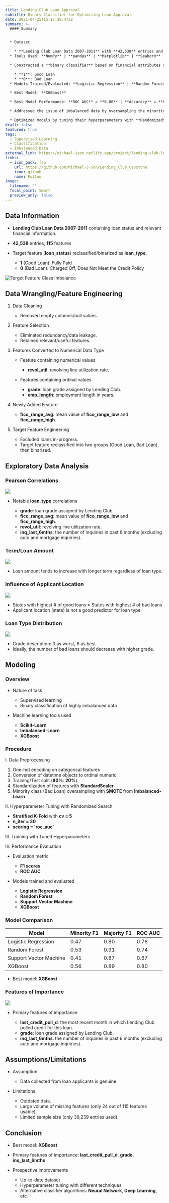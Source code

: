 ```yaml
---
title: Lending Club Loan Approval
subtitle: Binary Classifier for Optimizing Loan Approval
date: 2021-04-25T15:17:28.473Z
summary: >-
  #### Summary


  * Dataset

    * **Lending Club Loan Data 2007-2011** with **42,538** entries and **115** features.
  * Tools Used: **NumPy** | **pandas** | **Matplotlib** | **Seaborn** | **Scikit-Learn** | **Imbalanced-Learn**

  * Constructed a **binary classifier** based on financial attributes of loan applicants to differentiate loans which are most likely to incur loss from the rest.

    * **1**: Good Loan
    * **0**: Bad Loan
  * Models Trained/Evaluated: **Logistic Regression** | **Random Forest** | **Support Vector Machine** | **eXtreme Gradient Boosting**

  * Best Model: **XGBoost**

  * Best Model Performance: **ROC AUC** = **0.80** | **Accuracy** = **83%** | **Minority F1** = **0.56** | **Majority F1** = **0.89**

  * Addressed the issue of imbalanced data by oversampling the minority class using **SMOTE** from **Imbalanced-Learn**.

  * Optimized models by tuning their hyperparameters with **RandomizedSearchCV**.
draft: false
featured: true
tags:
  - Supervised Learning
  - Classification
  - Imbalanced Data
external_link: https://michael-json.netlify.app/project/lending-club-loan-approval/
links:
  - icon_pack: fab
    url: https://github.com/Michael-J-Son/Lending_Club_Capstone
    icon: github
    name: Follow
image:
  filename: ""
  focal_point: Smart
  preview_only: false
---
```



## Data Information

* **Lending Club Loan Data 2007-2011** containing loan status and relevant financial information.
* **42,538** entries, **115** features
* Target feature (**loan_status**) reclassified/binarized as **loan_type**.

  * **1** (Good Loan): Fully Paid
  * **0** (Bad Loan): Charged Off, Does Not Meet the Credit Policy

![](loan_type_percentage.png "Target Feature Class Imbalance")

## Data Wrangling/Feature Engineering

1. Data Cleaning

   * Removed empty columns/null values.
2. Feature Selection

   * Eliminated redundancy/data leakage.
   * Retained relevant/useful features.
3. Features Converted to Numerical Data Type

   * Feature containing numerical values

     * **revol_util**: revolving line utilization rate.
   * Features containing ordinal values

     * **grade**: loan grade assigned by Lending Club.
     * **emp_length**: employment length in years.
4. Newly Added Feature

   * **fico_range_avg**: mean value of **fico_range_low** and **fico_range_high**.
5. Target Feature Engineering

   * Excluded loans in-progress.
   * Target feature reclassified into two groups (Good Loan, Bad Loan), then binarized.

## Exploratory Data Analysis

### Pearson Correlations

![](feature_correlation.png)

* Notable **loan_type** correlations 

  * **grade**: loan grade assigned by Lending Club.
  * **fico_range_avg**: mean value of **fico_range_low** and **fico_range_high**.
  * **revol_util**: revolving line utilization rate.
  * **inq_last_6mths**: the number of inquiries in past 6 months (excluding auto and mortgage inquiries).

### Term/Loan Amount

![](term_loan_amount_relationship.png)

* Loan amount tends to increase with longer term regardless of loan type.

### Influence of Applicant Location

![](loan_type_state.png)

* States with highest # of good loans ≈ States with highest # of bad loans
* Applicant location (state) is not a good predictor for loan type.

### Loan Type Distribution

![](loan_type_distribution.png)

* Grade description: 0 as worst, 6 as best
* Ideally, the number of bad loans should decrease with higher grade.

## Modeling

### Overview

* Nature of task

  * Supervised learning
  * Binary classification of highly imbalanced data
* Machine learning tools used

  * **Scikit-Learn**
  * **Imbalanced-Learn**
  * **XGBoost**

### Procedure

I. Data Preprocessing

1. One-hot encoding on categorical features
2. Conversion of datetime objects to ordinal numeric
3. Training/Test split (**80%**: **20%**)
4. Standardization of features with **StandardScaler**
5. Minority class (Bad Loan) oversampling with **SMOTE** from **Imbalanced-Learn**

II. Hyperparameter Tuning with Randomized Search

* **Stratified K-Fold** with **cv = 5**
* **n_iter = 30**
* **scoring = 'roc_auc'**

III. Training with Tuned Hyperparameters

IV. Performance Evaluation

* Evaluation metric

  * **F1 scores**
  * **ROC AUC**
* Models trained and evaluated

  * **Logistic Regression**
  * **Random Forest**
  * **Support Vector Machine**
  * **XGBoost**

### Model Comparison

| Model                  | Minority F1 | Majority F1 | ROC AUC |
| ---------------------- | ----------- | ----------- | ------- |
| Logistic Regression    | 0.47        | 0.80        | 0.78    |
| Random Forest          | 0.53        | 0.91        | 0.74    |
| Support Vector Machine | 0.41        | 0.87        | 0.67    |
| XGBoost                | 0.56        | 0.89        | 0.80    |

* Best model: **XGBoost**

### Features of Importance

![](feature_importance.png)

* Primary features of importance

  * **last_credit_pull_d**: the most recent month in which Lending Club pulled credit for this loan.
  * **grade**: loan grade assigned by Lending Club.
  * **inq_last_6mths**: the number of inquiries in past 6 months (excluding auto and mortgage inquiries).

## Assumptions/Limitations

* Assumption

  * Data collected from loan applicants is genuine.
* Limitations

  * Outdated data.
  * Large volume of missing features (only 24 out of 115 features usable).
  * Limited sample size (only 39,239 entries used).

## Conclusion

* Best model: **XGBoost**
* Primary features of importance: **last_credit_pull_d**, **grade**, **inq_last_6mths**
* Prospective improvements

  * Up-to-date dataset
  * Hyperparameter tuning with different techniques
  * Alternative classifier algorithms: **Neural Network**, **Deep Learning**, etc.
